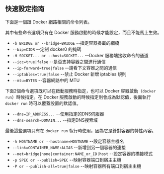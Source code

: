 ## 快速設定指南

下面是一個跟 Docker 網路相關的命令列表。

其中有些命令選項只有在 Docker 服務啟動的時候才能設定，而且不能馬上生效。
* `-b BRIDGE or --bridge=BRIDGE` --指定容器掛載的網橋
* `--bip=CIDR` --定制 docker0 的掩碼
* `-H SOCKET... or --host=SOCKET...` --Docker 服務端接收命令的通道
* `--icc=true|false` --是否支持容器之間進行通信
* `--ip-forward=true|false` --請看下文容器之間的通信
* `--iptables=true|false` --禁止 Docker 新增 iptables 規則
* `--mtu=BYTES` --容器網路中的 MTU

下面2個命令選項既可以在啟動服務時指定，也可以 Docker 容器啟動（`docker run`）時候指定。在 Docker 服務啟動的時候指定則會成為默認值，後面執行 `docker run` 時可以覆蓋設置的默認值。
* `--dns=IP_ADDRESS...` --使用指定的DNS伺服器
* `--dns-search=DOMAIN...` --指定DNS搜索域

最後這些選項只有在 `docker run` 執行時使用，因為它是針對容器的特性內容。
* `-h HOSTNAME or --hostname=HOSTNAME` --設定容器主機名
* `--link=CONTAINER_NAME:ALIAS` --新增到另一個容器的連接
* `--net=bridge|none|container:NAME_or_ID|host` --設定容器的橋接模式
* `-p SPEC or --publish=SPEC` --映射容器端口到宿主主機
* `-P or --publish-all=true|false` --映射容器所有端口到宿主主機
